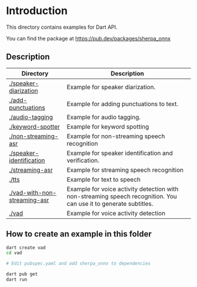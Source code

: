# Introduction

This directory contains examples for Dart API.

You can find the package at
https://pub.dev/packages/sherpa_onnx

## Description

| Directory | Description |
|-----------|-------------|
| [./speaker-diarization](./speaker-diarization)| Example for speaker diarization.|
| [./add-punctuations](./add-punctuations)| Example for adding punctuations to text.|
| [./audio-tagging](./audio-tagging)| Example for audio tagging.|
| [./keyword-spotter](./keyword-spotter)| Example for keyword spotting|
| [./non-streaming-asr](./non-streaming-asr)| Example for non-streaming speech recognition|
| [./speaker-identification](./speaker-identification)| Example for speaker identification and verification.|
| [./streaming-asr](./streaming-asr)| Example for streaming speech recognition|
| [./tts](./tts)| Example for text to speech|
| [./vad-with-non-streaming-asr](./vad-with-non-streaming-asr)| Example for voice activity detection with non-streaming speech recognition. You can use it to generate subtitles.|
| [./vad](./vad)| Example for voice activity detection|

## How to create an example in this folder

```bash
dart create vad
cd vad

# Edit pubspec.yaml and add sherpa_onnx to dependencies

dart pub get
dart run
```

